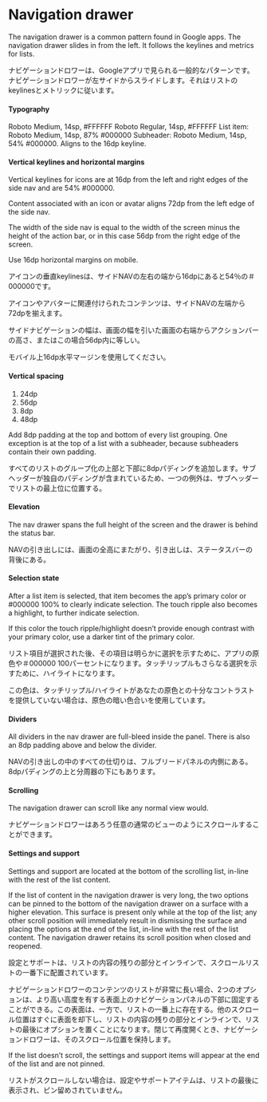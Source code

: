 Navigation drawer
===

The navigation drawer is a common pattern found in Google apps.  The navigation drawer slides in from the left. It follows the keylines and metrics for lists.

ナビゲーションドロワーは、Googleアプリで見られる一般的なパターンです。ナビゲーションドロワーが左サイドからスライドします。それはリストのkeylinesとメトリックに従います。

#### Typography

Roboto Medium, 14sp, #FFFFFF
Roboto Regular, 14sp, #FFFFFF
List item: Roboto Medium, 14sp, 87% #000000
Subheader: Roboto Medium, 14sp, 54% #000000. Aligns to the 16dp keyline.

#### Vertical keylines and horizontal margins

Vertical keylines for icons are at 16dp from the left and right edges of the side nav and are 54% #000000.

Content associated with an icon or avatar aligns 72dp from the left edge of the side nav.

The width of the side nav is equal to the width of the screen minus the height of the action bar, or in this case 56dp from the right edge of the screen.

Use 16dp horizontal margins on mobile.

アイコンの垂直keylinesは、サイドNAVの左右の端から16dpにあると54％の＃000000です。

アイコンやアバターに関連付けられたコンテンツは、サイドNAVの左端から72dpを揃えます。

サイドナビゲーションの幅は、画面の幅を引いた画面の右端からアクションバーの高さ、またはこの場合56dp内に等しい。

モバイル上16dp水平マージンを使用してください。


#### Vertical spacing

1. 24dp
2. 56dp
3. 8dp
4. 48dp

Add 8dp padding at the top and bottom of every list grouping. One exception is at the top of a list with a subheader, because subheaders contain their own padding.

すべてのリストのグループ化の上部と下部に8dpパディングを追加します。サブヘッダーが独自のパディングが含まれているため、一つの例外は、サブヘッダーでリストの最上位に位置する。

#### Elevation

The nav drawer spans the full height of the screen and the drawer is behind the status bar.

NAVの引き出しには、画面の全高にまたがり、引き出しは、ステータスバーの背後にある。

#### Selection state

After a list item is selected, that item becomes the app’s primary color or #000000 100% to clearly indicate selection. The touch ripple also becomes a highlight, to further indicate selection.

If this color the touch ripple/highlight doesn’t provide enough contrast with your primary color, use a darker tint of the primary color.

リスト項目が選択された後、その項目は明らかに選択を示すために、アプリの原色や＃000000 100パーセントになります。タッチリップルもさらなる選択を示すために、ハイライトになります。

この色は、タッチリップル/ハイライトがあなたの原色との十分なコントラストを提供していない場合は、原色の暗い色合いを使用しています。

#### Dividers

All dividers in the nav drawer are full-bleed inside the panel. There is also an 8dp padding above and below the divider.

NAVの引き出しの中のすべての仕切りは、フルブリードパネルの内側にある。 8dpパディングの上と分周器の下にもあります。

#### Scrolling

The navigation drawer can scroll like any normal view would.

ナビゲーションドロワーはあろう任意の通常のビューのようにスクロールすることができます。

#### Settings and support

Settings and support are located at the bottom of the scrolling list, in-line with the rest of the list content.

If the list of content in the navigation drawer is very long, the two options can be pinned to the bottom of the navigation drawer on a surface with a higher elevation. This surface is present only while at the top of the list; any other scroll position will immediately result in dismissing the surface and placing the options at the end of the list, in-line with the rest of the list content. The navigation drawer retains its scroll position when closed and reopened.

設定とサポートは、リストの内容の残りの部分とインラインで、スクロールリストの一番下に配置されています。

ナビゲーションドロワーのコンテンツのリストが非常に長い場合、2つのオプションは、より高い高度を有する表面上のナビゲーションパネルの下部に固定することができる。この表面は、一方で、リストの一番上に存在する。他のスクロール位置はすぐに表面を却下し、リストの内容の残りの部分とインラインで、リストの最後にオプションを置くことになります。閉じて再度開くとき、ナビゲーションドロワーは、そのスクロール位置を保持します。

If the list doesn’t scroll, the settings and support items will appear at the end of the list and are not pinned.

リストがスクロールしない場合は、設定やサポートアイテムは、リストの最後に表示され、ピン留めされていません。


